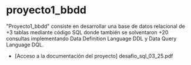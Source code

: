 # proyecto1_bbdd
"Proyecto1_bbdd" consiste en desarrollar una base de datos relacional de +3 tablas mediante código SQL donde también se solventaron +20 consultas implementando Data Definition Language DDL y Data Query Language DQL.

+ [Acceso a la documentación del proyecto] desafio_sql_03_25.pdf
